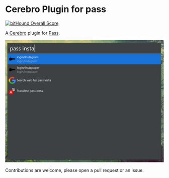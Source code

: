 # Cerebro Plugin for pass

[![bitHound Overall Score](https://www.bithound.io/github/jsantiagoh/cerebro-pass/badges/score.svg)](https://www.bithound.io/github/jsantiagoh/cerebro-pass)

A [Cerebro](https://cerebroapp.com) plugin for [Pass](https://www.passwordstore.org/).

![Screenshot](docs/screenshot.png)

Contributions are welcome, please open a pull request or an issue.
